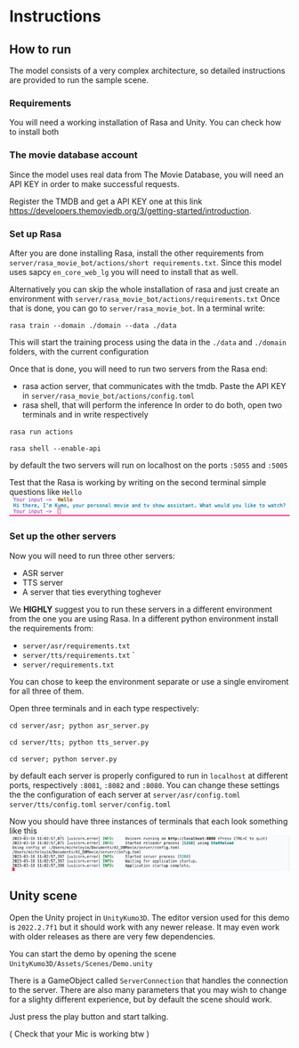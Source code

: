 # Instructions

## How to run

The model consists of a very complex architecture, so detailed instructions are provided to run the sample scene.

### Requirements

You will need a working installation of Rasa and Unity. You can check how to install both

### The movie database account
Since the model uses real data from The Movie Database, you will need an API KEY in order to make successful requests. 

Register the TMDB and get a API KEY one at this link https://developers.themoviedb.org/3/getting-started/introduction.

### Set up Rasa

After you are done installing Rasa, install the other requirements from `server/rasa_movie_bot/actions/short requirements.txt`.
Since this model uses sapcy `en_core_web_lg` you will need to install that as well.

Alternatively you can skip the whole installation of rasa and just create an environment with `server/rasa_movie_bot/actions/requirements.txt`
Once that is done, you can go to `server/rasa_movie_bot`. In a terminal write:
```
rasa train --domain ./domain --data ./data
```
This will start the training process using the data in the `./data` and `./domain` folders, with the current configuration

Once that is done, you will need to run two servers from the Rasa end:
- rasa action server, that communicates with the tmdb. Paste the API KEY in `server/rasa_movie_bot/actions/config.toml`
- rasa shell, that will perform the inference
In order to do both, open two terminals and in write respectively
```
rasa run actions
```
```
rasa shell --enable-api
```
by default the two servers will run on localhost on the ports `:5055` and `:5005`

Test that the Rasa is working by writing on the second terminal simple questions like `Hello`
![](assets/Screenshot%202023-03-18%20at%2010.53.48.png)

### Set up the other servers

Now you will need to run three other servers:
- ASR server
- TTS server
- A server that ties everything toghever

We **HIGHLY** suggest you to run these servers in a different environment from the one you are using Rasa.
In a different python environment install the requirements from:
- `server/asr/requirements.txt`
- `server/tts/requirements.txt` `
- `server/requirements.txt`

You can chose to keep the environment separate or use a single enviroment for all three of them.

Open three terminals and in each type respectively:
```
cd server/asr; python asr_server.py
```
```
cd server/tts; python tts_server.py
```
```
cd server; python server.py
```
by default each server is properly configured to run in `localhost` at different ports, respectively `:8081`, `:8082` and `:8080`. You can change these settings the the configuration of each server at `server/asr/config.toml` `server/tts/config.toml` `server/config.toml`

Now you should have three instances of terminals that each look something like this
![](assets/Screenshot%202023-03-18%20at%2011.03.36.png)

## Unity scene

Open the Unity project in `UnityKumo3D`. The editor version used for this demo is `2022.2.7f1` but it should work with any newer release. It may even work with older releases as there are very few dependencies.

You can start the demo by opening the scene `UnityKumo3D/Assets/Scenes/Demo.unity`

There is a GameObject called `ServerConnection` that handles the connection to the server. There are also many parameters that you may wish to change for a slighty different experience, but by default the scene should work. 

Just press the play button and start talking.

( Check that your Mic is working btw )